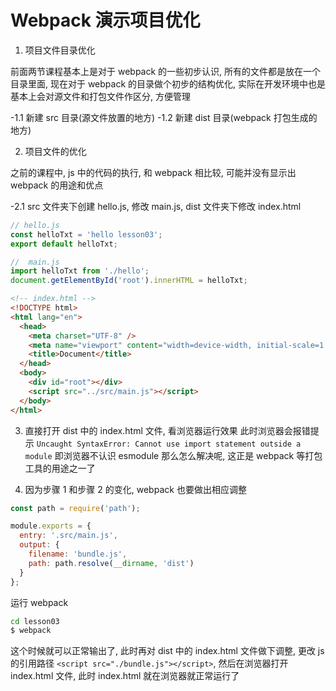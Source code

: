 # Webpack 演示项目优化

1. 项目文件目录优化

前面两节课程基本上是对于 webpack 的一些初步认识, 所有的文件都是放在一个目录里面, 现在对于 webpack 的目录做个初步的结构优化, 实际在开发环境中也是基本上会对源文件和打包文件作区分, 方便管理

-1.1 新建 src 目录(源文件放置的地方)
-1.2 新建 dist 目录(webpack 打包生成的地方)

2. 项目文件的优化

之前的课程中, js 中的代码的执行, 和 webpack 相比较, 可能并没有显示出 webpack 的用途和优点

-2.1 src 文件夹下创建 hello.js, 修改 main.js, dist 文件夹下修改 index.html

```js
// hello.js
const helloTxt = 'hello lesson03';
export default helloTxt;
```

```js
//  main.js
import helloTxt from './hello';
document.getElementById('root').innerHTML = helloTxt;
```

```html
<!-- index.html -->
<!DOCTYPE html>
<html lang="en">
  <head>
    <meta charset="UTF-8" />
    <meta name="viewport" content="width=device-width, initial-scale=1.0" />
    <title>Document</title>
  </head>
  <body>
    <div id="root"></div>
    <script src="../src/main.js"></script>
  </body>
</html>
```

3. 直接打开 dist 中的 index.html 文件, 看浏览器运行效果
   此时浏览器会报错提示 `Uncaught SyntaxError: Cannot use import statement outside a module`
   即浏览器不认识 esmodule
   那么怎么解决呢, 这正是 webpack 等打包工具的用途之一了

4. 因为步骤 1 和步骤 2 的变化, webpack 也要做出相应调整

```js
const path = require('path');

module.exports = {
  entry: '.src/main.js',
  output: {
    filename: 'bundle.js',
    path: path.resolve(__dirname, 'dist')
  }
};
```

运行 webpack

```bash
cd lesson03
$ webpack
```

这个时候就可以正常输出了, 此时再对 dist 中的 index.html 文件做下调整, 更改 js 的引用路径 `<script src="./bundle.js"></script>`, 然后在浏览器打开 index.html 文件, 此时 index.html 就在浏览器就正常运行了
